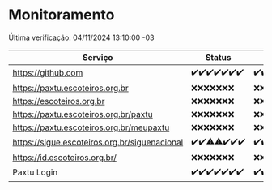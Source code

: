 # Monitoramento

Última verificação: 04/11/2024 13:10:00 -03

|Serviço|Status|Últimas 24h|
|---|---|---|
|https://github.com|<span title="2024-10-28: OK=23">✔️</span><span title="2024-10-29: OK=23">✔️</span><span title="2024-10-30: OK=22">✔️</span><span title="2024-10-31: OK=23">✔️</span><span title="2024-11-01: OK=23">✔️</span><span title="2024-11-02: OK=23">✔️</span><span title="2024-11-03: OK=16">✔️</span>|<span title="03/11/2024 14:06:00 -03 : 200">✔️</span><span title="03/11/2024 15:10:00 -03 : 200">✔️</span><span title="03/11/2024 16:05:00 -03 : 200">✔️</span><span title="03/11/2024 17:08:00 -03 : 200">✔️</span><span title="03/11/2024 18:07:00 -03 : 200">✔️</span><span title="03/11/2024 19:07:00 -03 : 200">✔️</span><span title="03/11/2024 20:09:00 -03 : 200">✔️</span><span title="03/11/2024 21:42:00 -03 : 200">✔️</span><span title="03/11/2024 23:13:00 -03 : 200">✔️</span><span title="04/11/2024 00:19:00 -03 : 200">✔️</span><span title="04/11/2024 01:10:00 -03 : 200">✔️</span><span title="04/11/2024 02:09:00 -03 : 200">✔️</span><span title="04/11/2024 03:13:00 -03 : 200">✔️</span><span title="04/11/2024 04:08:00 -03 : 200">✔️</span><span title="04/11/2024 05:12:00 -03 : 200">✔️</span><span title="04/11/2024 06:10:00 -03 : 200">✔️</span><span title="04/11/2024 07:09:00 -03 : 200">✔️</span><span title="04/11/2024 08:08:00 -03 : 200">✔️</span><span title="04/11/2024 09:16:00 -03 : 200">✔️</span><span title="04/11/2024 10:18:00 -03 : 200">✔️</span><span title="04/11/2024 11:08:00 -03 : 200">✔️</span><span title="04/11/2024 12:09:00 -03 : 200">✔️</span><span title="04/11/2024 13:10:00 -03 : 200">✔️</span>|
|https://paxtu.escoteiros.org.br|<span title="2024-10-28: Falhas=23">❌</span><span title="2024-10-29: Falhas=23">❌</span><span title="2024-10-30: Falhas=22">❌</span><span title="2024-10-31: Falhas=23">❌</span><span title="2024-11-01: Falhas=23">❌</span><span title="2024-11-02: Falhas=23">❌</span><span title="2024-11-03: Falhas=16">❌</span>|<span title="03/11/2024 14:06:00 -03 : 403">❌</span><span title="03/11/2024 15:10:00 -03 : 403">❌</span><span title="03/11/2024 16:05:00 -03 : 403">❌</span><span title="03/11/2024 17:08:00 -03 : 403">❌</span><span title="03/11/2024 18:07:00 -03 : 403">❌</span><span title="03/11/2024 19:07:00 -03 : 403">❌</span><span title="03/11/2024 20:09:00 -03 : 403">❌</span><span title="03/11/2024 21:42:00 -03 : 403">❌</span><span title="03/11/2024 23:13:00 -03 : 403">❌</span><span title="04/11/2024 00:19:00 -03 : 403">❌</span><span title="04/11/2024 01:10:00 -03 : 403">❌</span><span title="04/11/2024 02:09:00 -03 : 403">❌</span><span title="04/11/2024 03:13:00 -03 : 403">❌</span><span title="04/11/2024 04:08:00 -03 : 403">❌</span><span title="04/11/2024 05:12:00 -03 : 403">❌</span><span title="04/11/2024 06:10:00 -03 : 403">❌</span><span title="04/11/2024 07:09:00 -03 : 403">❌</span><span title="04/11/2024 08:08:00 -03 : 403">❌</span><span title="04/11/2024 09:16:00 -03 : 403">❌</span><span title="04/11/2024 10:18:00 -03 : 403">❌</span><span title="04/11/2024 11:08:00 -03 : 403">❌</span><span title="04/11/2024 12:09:00 -03 : 403">❌</span><span title="04/11/2024 13:10:00 -03 : 403">❌</span>|
|https://escoteiros.org.br|<span title="2024-10-28: Falhas=23">❌</span><span title="2024-10-29: Falhas=23">❌</span><span title="2024-10-30: Falhas=22">❌</span><span title="2024-10-31: Falhas=23">❌</span><span title="2024-11-01: Falhas=23">❌</span><span title="2024-11-02: Falhas=23">❌</span><span title="2024-11-03: Falhas=16">❌</span>|<span title="03/11/2024 14:06:00 -03 : 403">❌</span><span title="03/11/2024 15:10:00 -03 : 403">❌</span><span title="03/11/2024 16:05:00 -03 : 403">❌</span><span title="03/11/2024 17:08:00 -03 : 403">❌</span><span title="03/11/2024 18:07:00 -03 : 403">❌</span><span title="03/11/2024 19:07:00 -03 : 403">❌</span><span title="03/11/2024 20:09:00 -03 : 403">❌</span><span title="03/11/2024 21:42:00 -03 : 403">❌</span><span title="03/11/2024 23:13:00 -03 : 403">❌</span><span title="04/11/2024 00:19:00 -03 : 403">❌</span><span title="04/11/2024 01:10:00 -03 : 403">❌</span><span title="04/11/2024 02:09:00 -03 : 403">❌</span><span title="04/11/2024 03:13:00 -03 : 403">❌</span><span title="04/11/2024 04:08:00 -03 : 403">❌</span><span title="04/11/2024 05:12:00 -03 : 403">❌</span><span title="04/11/2024 06:10:00 -03 : 403">❌</span><span title="04/11/2024 07:09:00 -03 : 403">❌</span><span title="04/11/2024 08:08:00 -03 : 403">❌</span><span title="04/11/2024 09:16:00 -03 : 403">❌</span><span title="04/11/2024 10:18:00 -03 : 403">❌</span><span title="04/11/2024 11:08:00 -03 : 403">❌</span><span title="04/11/2024 12:09:00 -03 : 403">❌</span><span title="04/11/2024 13:10:00 -03 : 403">❌</span>|
|https://paxtu.escoteiros.org.br/paxtu|<span title="2024-10-28: Falhas=23">❌</span><span title="2024-10-29: Falhas=23">❌</span><span title="2024-10-30: Falhas=22">❌</span><span title="2024-10-31: Falhas=23">❌</span><span title="2024-11-01: Falhas=23">❌</span><span title="2024-11-02: Falhas=23">❌</span><span title="2024-11-03: Falhas=16">❌</span>|<span title="03/11/2024 14:06:00 -03 : 403">❌</span><span title="03/11/2024 15:10:00 -03 : 403">❌</span><span title="03/11/2024 16:05:00 -03 : 403">❌</span><span title="03/11/2024 17:08:00 -03 : 403">❌</span><span title="03/11/2024 18:07:00 -03 : 403">❌</span><span title="03/11/2024 19:07:00 -03 : 403">❌</span><span title="03/11/2024 20:09:00 -03 : 403">❌</span><span title="03/11/2024 21:42:00 -03 : 403">❌</span><span title="03/11/2024 23:13:00 -03 : 403">❌</span><span title="04/11/2024 00:19:00 -03 : 403">❌</span><span title="04/11/2024 01:10:00 -03 : 403">❌</span><span title="04/11/2024 02:09:00 -03 : 403">❌</span><span title="04/11/2024 03:13:00 -03 : 403">❌</span><span title="04/11/2024 04:08:00 -03 : 403">❌</span><span title="04/11/2024 05:12:00 -03 : 403">❌</span><span title="04/11/2024 06:10:00 -03 : 403">❌</span><span title="04/11/2024 07:09:00 -03 : 403">❌</span><span title="04/11/2024 08:08:00 -03 : 403">❌</span><span title="04/11/2024 09:16:00 -03 : 403">❌</span><span title="04/11/2024 10:18:00 -03 : 403">❌</span><span title="04/11/2024 11:08:00 -03 : 403">❌</span><span title="04/11/2024 12:09:00 -03 : 403">❌</span><span title="04/11/2024 13:10:00 -03 : 403">❌</span>|
|https://paxtu.escoteiros.org.br/meupaxtu|<span title="2024-10-28: Falhas=23">❌</span><span title="2024-10-29: Falhas=23">❌</span><span title="2024-10-30: Falhas=22">❌</span><span title="2024-10-31: Falhas=23">❌</span><span title="2024-11-01: Falhas=23">❌</span><span title="2024-11-02: Falhas=23">❌</span><span title="2024-11-03: Falhas=16">❌</span>|<span title="03/11/2024 14:06:00 -03 : 403">❌</span><span title="03/11/2024 15:10:00 -03 : 403">❌</span><span title="03/11/2024 16:05:00 -03 : 403">❌</span><span title="03/11/2024 17:08:00 -03 : 403">❌</span><span title="03/11/2024 18:07:00 -03 : 403">❌</span><span title="03/11/2024 19:07:00 -03 : 403">❌</span><span title="03/11/2024 20:09:00 -03 : 403">❌</span><span title="03/11/2024 21:42:00 -03 : 403">❌</span><span title="03/11/2024 23:13:00 -03 : 403">❌</span><span title="04/11/2024 00:19:00 -03 : 403">❌</span><span title="04/11/2024 01:10:00 -03 : 403">❌</span><span title="04/11/2024 02:09:00 -03 : 403">❌</span><span title="04/11/2024 03:13:00 -03 : 403">❌</span><span title="04/11/2024 04:09:00 -03 : 403">❌</span><span title="04/11/2024 05:12:00 -03 : 403">❌</span><span title="04/11/2024 06:10:00 -03 : 403">❌</span><span title="04/11/2024 07:09:00 -03 : 403">❌</span><span title="04/11/2024 08:08:00 -03 : 403">❌</span><span title="04/11/2024 09:16:00 -03 : 403">❌</span><span title="04/11/2024 10:18:00 -03 : 403">❌</span><span title="04/11/2024 11:08:00 -03 : 403">❌</span><span title="04/11/2024 12:09:00 -03 : 403">❌</span><span title="04/11/2024 13:10:00 -03 : 403">❌</span>|
|https://sigue.escoteiros.org.br/siguenacional|<span title="2024-10-28: OK=23">✔️</span><span title="2024-10-29: OK=23">✔️</span><span title="2024-10-30: OK=21, Falhas=1">⚠️</span><span title="2024-10-31: OK=22, Falhas=1">⚠️</span><span title="2024-11-01: OK=23">✔️</span><span title="2024-11-02: OK=23">✔️</span><span title="2024-11-03: OK=16">✔️</span>|<span title="03/11/2024 14:06:00 -03 : 200">✔️</span><span title="03/11/2024 15:10:00 -03 : 200">✔️</span><span title="03/11/2024 16:05:00 -03 : 200">✔️</span><span title="03/11/2024 17:08:00 -03 : 200">✔️</span><span title="03/11/2024 18:07:00 -03 : 200">✔️</span><span title="03/11/2024 19:07:00 -03 : 200">✔️</span><span title="03/11/2024 20:09:00 -03 : 0">❌</span><span title="03/11/2024 21:42:00 -03 : 200">✔️</span><span title="03/11/2024 23:13:00 -03 : 200">✔️</span><span title="04/11/2024 00:19:00 -03 : 200">✔️</span><span title="04/11/2024 01:10:00 -03 : 200">✔️</span><span title="04/11/2024 02:09:00 -03 : 200">✔️</span><span title="04/11/2024 03:13:00 -03 : 200">✔️</span><span title="04/11/2024 04:09:00 -03 : 200">✔️</span><span title="04/11/2024 05:12:00 -03 : 200">✔️</span><span title="04/11/2024 06:10:00 -03 : 200">✔️</span><span title="04/11/2024 07:09:00 -03 : 200">✔️</span><span title="04/11/2024 08:08:00 -03 : 200">✔️</span><span title="04/11/2024 09:16:00 -03 : 0">❌</span><span title="04/11/2024 10:18:00 -03 : 200">✔️</span><span title="04/11/2024 11:08:00 -03 : 200">✔️</span><span title="04/11/2024 12:09:00 -03 : 200">✔️</span><span title="04/11/2024 13:10:00 -03 : 200">✔️</span>|
|https://id.escoteiros.org.br/|<span title="2024-10-28: Falhas=23">❌</span><span title="2024-10-29: Falhas=23">❌</span><span title="2024-10-30: Falhas=22">❌</span><span title="2024-10-31: Falhas=23">❌</span><span title="2024-11-01: Falhas=23">❌</span><span title="2024-11-02: Falhas=23">❌</span><span title="2024-11-03: Falhas=16">❌</span>|<span title="03/11/2024 14:06:00 -03 : 403">❌</span><span title="03/11/2024 15:10:00 -03 : 403">❌</span><span title="03/11/2024 16:05:00 -03 : 403">❌</span><span title="03/11/2024 17:08:00 -03 : 403">❌</span><span title="03/11/2024 18:07:00 -03 : 403">❌</span><span title="03/11/2024 19:07:00 -03 : 403">❌</span><span title="03/11/2024 20:09:00 -03 : 403">❌</span><span title="03/11/2024 21:42:00 -03 : 403">❌</span><span title="03/11/2024 23:13:00 -03 : 403">❌</span><span title="04/11/2024 00:19:00 -03 : 403">❌</span><span title="04/11/2024 01:10:00 -03 : 403">❌</span><span title="04/11/2024 02:09:00 -03 : 403">❌</span><span title="04/11/2024 03:13:00 -03 : 403">❌</span><span title="04/11/2024 04:09:00 -03 : 403">❌</span><span title="04/11/2024 05:12:00 -03 : 403">❌</span><span title="04/11/2024 06:10:00 -03 : 403">❌</span><span title="04/11/2024 07:09:00 -03 : 403">❌</span><span title="04/11/2024 08:08:00 -03 : 403">❌</span><span title="04/11/2024 09:16:00 -03 : 403">❌</span><span title="04/11/2024 10:18:00 -03 : 403">❌</span><span title="04/11/2024 11:08:00 -03 : 403">❌</span><span title="04/11/2024 12:09:00 -03 : 403">❌</span><span title="04/11/2024 13:10:00 -03 : 403">❌</span>|
|Paxtu Login|<span title="2024-10-28: OK=23">✔️</span><span title="2024-10-29: OK=23">✔️</span><span title="2024-10-30: OK=22">✔️</span><span title="2024-10-31: OK=23">✔️</span><span title="2024-11-01: OK=23">✔️</span><span title="2024-11-02: OK=23">✔️</span><span title="2024-11-03: OK=16">✔️</span>|<span title="03/11/2024 14:06:00 -03 : 200">✔️</span><span title="03/11/2024 15:10:00 -03 : 200">✔️</span><span title="03/11/2024 16:05:00 -03 : 200">✔️</span><span title="03/11/2024 17:08:00 -03 : 200">✔️</span><span title="03/11/2024 18:07:00 -03 : 200">✔️</span><span title="03/11/2024 19:07:00 -03 : 200">✔️</span><span title="03/11/2024 20:09:00 -03 : 200">✔️</span><span title="03/11/2024 21:42:00 -03 : 200">✔️</span><span title="03/11/2024 23:13:00 -03 : 200">✔️</span><span title="04/11/2024 00:19:00 -03 : 200">✔️</span><span title="04/11/2024 01:10:00 -03 : 200">✔️</span><span title="04/11/2024 02:09:00 -03 : 200">✔️</span><span title="04/11/2024 03:13:00 -03 : 200">✔️</span><span title="04/11/2024 04:09:00 -03 : 200">✔️</span><span title="04/11/2024 05:12:00 -03 : 200">✔️</span><span title="04/11/2024 06:10:00 -03 : 200">✔️</span><span title="04/11/2024 07:09:00 -03 : 200">✔️</span><span title="04/11/2024 08:08:00 -03 : 200">✔️</span><span title="04/11/2024 09:16:00 -03 : 200">✔️</span><span title="04/11/2024 10:18:00 -03 : 200">✔️</span><span title="04/11/2024 11:08:00 -03 : 200">✔️</span><span title="04/11/2024 12:09:00 -03 : 200">✔️</span><span title="04/11/2024 13:10:00 -03 : 200">✔️</span>|
